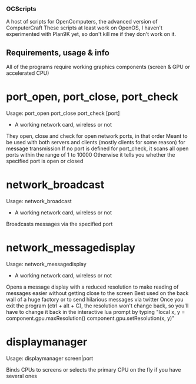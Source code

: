 ### OCScripts ###

A host of scripts for OpenComputers, the advanced version of ComputerCraft
These scripts at least work on OpenOS, I haven't experimented with Plan9K yet, so don't kill me if they don't work on it.

## Requirements, usage & info ##

All of the programs require working graphics components (screen & GPU or accelerated CPU)

# port_open, port_close, port_check #

Usage:
    port_open <port>
    port_close <port>
    port_check [port]

- A working network card, wireless or not

They open, close and check for open network ports, in that order
Meant to be used with both servers and clients (mostly clients for some reason) for message transmission
If no port is defined for port_check, it scans all open ports within the range of 1 to 10000
Otherwise it tells you whether the specified port is open or closed

# network_broadcast #

Usage: network_broadcast <port> <message>

- A working network card, wireless or not

Broadcasts messages via the specified port

# network_messagedisplay #

Usage: network_messagedisplay

- A working network card, wireless or not

Opens a message display with a reduced resolution to make reading of messages easier without getting close to the screen
Best used on the back wall of a huge factory or to send hilarious messages via twitter
Once you exit the program (ctrl + alt + C), the resolution won't change back, so you'll have to change it back in the interactive lua prompt by typing "local x, y = component.gpu.maxResolution() component.gpu.setResolution(x, y)"

# displaymanager #

Usage: displaymanager screen|port <component address or part of it>

Binds CPUs to screens or selects the primary CPU on the fly if you have several ones
